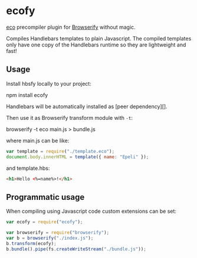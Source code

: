 # ecofy

[eco][] precompiler plugin for [Browserify][] without magic.

Compiles Handlebars templates to plain Javascript. The compiled templates only
have one copy of the Handlebars runtime so they are lightweight and fast!

## Usage

Install hbsfy locally to your project:

npm install ecofy

Handlebars will be automatically installed as [peer dependency][].

Then use it as Browserify transform module with `-t`:

browserify -t eco main.js > bundle.js

where main.js can be like:


```javascript
var template = require("./template.eco");
document.body.innerHTML = template({ name: "Epeli" });
```

and template.hbs:

```html
<h1>Hello <%=name%>!</h1>
```

## Programmatic usage

When compiling using Javascript code custom extensions
can be set:

```javascript
var ecofy = require("ecofy");

var browserify = require("browserify");
var b = browserify("./index.js");
b.transform(ecofy);
b.bundle().pipe(fs.createWriteStream("./bundle.js"));
```

[eco]: https://github.com/sstephenson/eco
[Browserify]: https://github.com/substack/node-browserify
